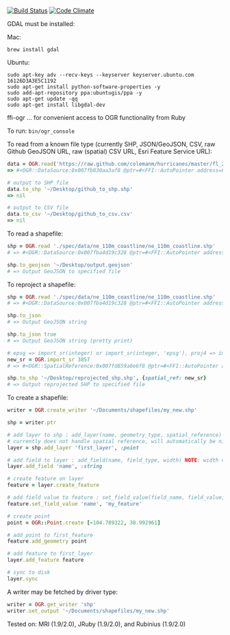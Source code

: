 [![Build Status](https://travis-ci.org/scooterw/ffi-ogr.png?branch=master)](https://travis-ci.org/scooterw/ffi-ogr)
[![Code Climate](https://codeclimate.com/github/scooterw/ffi-ogr.png)](https://codeclimate.com/github/scooterw/ffi-ogr)

GDAL must be installed:

Mac:
```
brew install gdal
```

Ubuntu:
```
sudo apt-key adv --recv-keys --keyserver keyserver.ubuntu.com 16126D3A3E5C1192
sudo apt-get install python-software-properties -y
sudo add-apt-repository ppa:ubuntugis/ppa -y
sudo apt-get update -qq
sudo apt-get install libgdal-dev
```

ffi-ogr
... for convenient access to OGR functionality from Ruby

To run: `bin/ogr_console`

To read from a known file type (currently SHP, JSON/GeoJSON, CSV, raw Github GeoJSON URL, raw (spatial) CSV URL, Esri Feature Service URL):

```ruby
data = OGR.read('https://raw.github.com/colemanm/hurricanes/master/fl_2004_hurricanes.geojson')
=> #<OGR::DataSource:0x007fb830aa3af8 @ptr=#<FFI::AutoPointer address=0x007fb8311ab990>>

# output to SHP file
data.to_shp '~/Desktop/github_to_shp.shp'
=> nil

# output to CSV file
data.to_csv '~/Desktop/github_to_csv.csv'
=> nil
```

To read a shapefile:

```ruby
shp = OGR.read './spec/data/ne_110m_coastline/ne_110m_coastline.shp'
# => #<OGR::DataSource:0x007fba4d19c328 @ptr=#<FFI::AutoPointer address=0x007fba4c4cdc50>>

shp.to_geojson '~/Desktop/output.geojson'
# => Output GeoJSON to specified file
```

To reproject a shapefile:

```ruby
shp = OGR.read './spec/data/ne_110m_coastline/ne_110m_coastline.shp'
# => #<OGR::DataSource:0x007fba4d19c328 @ptr=#<FFI::AutoPointer address=0x007fba4c4cdc50>>

shp.to_json
# => Output GeoJSON string

shp.to_json true
# => Output GeoJSON string (pretty print)

# epsg => import_sr(integer) or import_sr(integer, 'epsg'), proj4 => import_sr(string, 'proj4'), wkt => import_sr(string, 'wkt'), esri => import_sr(string, 'esri')
new_sr = OGR.import_sr 3857
# => #<OGR::SpatialReference:0x007fd859a0e6f8 @ptr=#<FFI::AutoPointer address=0x007fd85a11c100>>

shp.to_shp '~/Desktop/reprojected_shp.shp', {spatial_ref: new_sr}
# => Output reprojected SHP to specified file
```

To create a shapefile:

```ruby
writer = OGR.create_writer '~/Documents/shapefiles/my_new.shp'

shp = writer.ptr

# add layer to shp : add_layer(name, geometry_type, spatial_reference)
# currently does not handle spatial reference, will automatically be nil
layer = shp.add_layer 'first_layer', :point

# add field to layer : add_field(name, field_type, width) NOTE: width defaults to 32
layer.add_field 'name', :string

# create feature on layer
feature = layer.create_feature

# add field value to feature : set_field_value(field_name, field_value, field_type) NOTE: type can be inferred
feature.set_field_value 'name', 'my_feature'

# create point
point = OGR::Point.create [-104.789322, 38.992961]

# add point to first_feature
feature.add_geometry point

# add feature to first_layer
layer.add_feature feature

# sync to disk
layer.sync
```

A writer may be fetched by driver type:

```ruby
writer = OGR.get_writer 'shp'
writer.set_output '~/Documents/shapefiles/my_new.shp'
```

Tested on: MRI (1.9/2.0), JRuby (1.9/2.0), and Rubinius (1.9/2.0)
